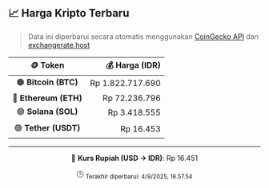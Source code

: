 

<!-- HARGA_KRIPTO -->
## 📈 Harga Kripto Terbaru

> Data ini diperbarui secara otomatis menggunakan [CoinGecko API](https://www.coingecko.com/) dan [exchangerate.host](https://exchangerate.host/)

<div align="center">

| 🪙 Token | 💰 Harga (IDR) |
|:------:|---------------:|
| 🟠 **Bitcoin (BTC)**   | Rp 1.822.717.690 |
| 🔵 **Ethereum (ETH)**  | Rp 72.236.796 |
| 🟣 **Solana (SOL)**    | Rp 3.418.555 |
| 🟢 **Tether (USDT)**   | Rp 16.453 |

---

💱 **Kurs Rupiah (USD → IDR)**: Rp 16.451

🕒 <sub>Terakhir diperbarui: 4/9/2025, 16.57.54</sub>

</div>
<!-- /HARGA_KRIPTO -->